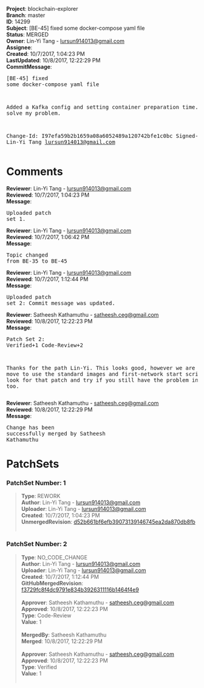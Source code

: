 <strong>Project</strong>: blockchain-explorer<br><strong>Branch</strong>: master<br><strong>ID</strong>: 14299<br><strong>Subject</strong>: [BE-45] fixed some docker-compose yaml file<br><strong>Status</strong>: MERGED<br><strong>Owner</strong>: Lin-Yi Tang - lursun914013@gmail.com<br><strong>Assignee</strong>:<br><strong>Created</strong>: 10/7/2017, 1:04:23 PM<br><strong>LastUpdated</strong>: 10/8/2017, 12:22:29 PM<br><strong>CommitMessage</strong>:<br><pre>[BE-45] fixed some docker-compose yaml file

Added a Kafka config and setting container preparation time.
This can solve my problem.

Change-Id: I97efa59b2b1659a08a6052489a120742bfe1c0bc
Signed-off-by: Lin-Yi Tang <lursun914013@gmail.com>
</pre><h1>Comments</h1><strong>Reviewer</strong>: Lin-Yi Tang - lursun914013@gmail.com<br><strong>Reviewed</strong>: 10/7/2017, 1:04:23 PM<br><strong>Message</strong>: <pre>Uploaded patch set 1.</pre><strong>Reviewer</strong>: Lin-Yi Tang - lursun914013@gmail.com<br><strong>Reviewed</strong>: 10/7/2017, 1:06:42 PM<br><strong>Message</strong>: <pre>Topic changed from BE-35 to BE-45</pre><strong>Reviewer</strong>: Lin-Yi Tang - lursun914013@gmail.com<br><strong>Reviewed</strong>: 10/7/2017, 1:12:44 PM<br><strong>Message</strong>: <pre>Uploaded patch set 2: Commit message was updated.</pre><strong>Reviewer</strong>: Satheesh Kathamuthu - satheesh.ceg@gmail.com<br><strong>Reviewed</strong>: 10/8/2017, 12:22:23 PM<br><strong>Message</strong>: <pre>Patch Set 2: Verified+1 Code-Review+2

Thanks for the path Lin-Yi. This looks good, however we are trying to move to use the standard images and first-network start scripts. Please look for that patch and try if you still have the problem in that too.</pre><strong>Reviewer</strong>: Satheesh Kathamuthu - satheesh.ceg@gmail.com<br><strong>Reviewed</strong>: 10/8/2017, 12:22:29 PM<br><strong>Message</strong>: <pre>Change has been successfully merged by Satheesh Kathamuthu</pre><h1>PatchSets</h1><h3>PatchSet Number: 1</h3><blockquote><strong>Type</strong>: REWORK<br><strong>Author</strong>: Lin-Yi Tang - lursun914013@gmail.com<br><strong>Uploader</strong>: Lin-Yi Tang - lursun914013@gmail.com<br><strong>Created</strong>: 10/7/2017, 1:04:23 PM<br><strong>UnmergedRevision</strong>: [d52b661bf6efb39073139146745ea2da870db8fb](https://github.com/hyperledger-gerrit-archive/blockchain-explorer/commit/d52b661bf6efb39073139146745ea2da870db8fb)<br><br></blockquote><h3>PatchSet Number: 2</h3><blockquote><strong>Type</strong>: NO_CODE_CHANGE<br><strong>Author</strong>: Lin-Yi Tang - lursun914013@gmail.com<br><strong>Uploader</strong>: Lin-Yi Tang - lursun914013@gmail.com<br><strong>Created</strong>: 10/7/2017, 1:12:44 PM<br><strong>GitHubMergedRevision</strong>: [f3729fc8f4dc9791e834b3926311116b1464f4e9](https://github.com/hyperledger-gerrit-archive/blockchain-explorer/commit/f3729fc8f4dc9791e834b3926311116b1464f4e9)<br><br><strong>Approver</strong>: Satheesh Kathamuthu - satheesh.ceg@gmail.com<br><strong>Approved</strong>: 10/8/2017, 12:22:23 PM<br><strong>Type</strong>: Code-Review<br><strong>Value</strong>: 1<br><br><strong>MergedBy</strong>: Satheesh Kathamuthu<br><strong>Merged</strong>: 10/8/2017, 12:22:29 PM<br><br><strong>Approver</strong>: Satheesh Kathamuthu - satheesh.ceg@gmail.com<br><strong>Approved</strong>: 10/8/2017, 12:22:23 PM<br><strong>Type</strong>: Verified<br><strong>Value</strong>: 1<br><br></blockquote>